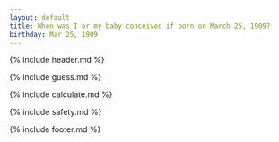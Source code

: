 ```yaml
---
layout: default
title: When was I or my baby conceived if born on March 25, 1909?
birthday: Mar 25, 1909
---
```


{% include header.md %}

{% include guess.md %}

{% include calculate.md %}

{% include safety.md %}

{% include footer.md %}




